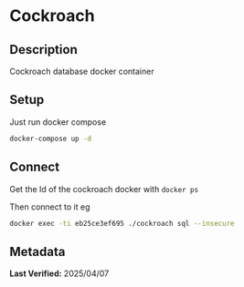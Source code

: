 # Cockroach

## Description

Cockroach database docker container

## Setup

Just run docker compose

```sh
docker-compose up -d
```

## Connect

Get the Id of the cockroach docker with `docker ps`

Then connect to it eg

```sh
docker exec -ti eb25ce3ef695 ./cockroach sql --insecure
```

## Metadata

**Last Verified:** 2025/04/07
